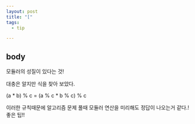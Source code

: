 ```yaml
---
layout: post
title: "["
tags: 
  - tip

---
```


## body
모듈러의 성질이 있다는 것!

대충은 알지만 식을 찾아 보았다.

(a * b) % c = (a % c * b % c) % c

이러한 규칙때문에 알고리즘 문제 풀때 모듈러 연산을 미리해도 정답이 나오는거 같다.! 좋은 팁!!

